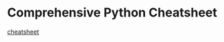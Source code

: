 # Comprehensive Python Cheatsheet



[cheatsheet](https://github.com/Zhang-Jinlei/python-cheatsheet)



